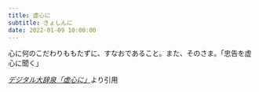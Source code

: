 ```yaml
---
title: 虚心に
subtitle: きょしんに
date: 2022-01-09 10:00:00
---
```


心に何のこだわりももたずに、すなおであること。また、そのさま。「忠告を虚心に聞く」

<cite>[デジタル大辞泉「虚心に」](https://dictionary.goo.ne.jp/word/%E8%99%9A%E5%BF%83%E3%81%AB/)</cite>より引用